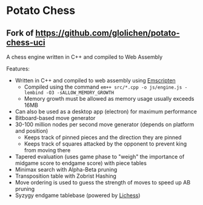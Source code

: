 # Potato Chess

## Fork of https://github.com/glolichen/potato-chess-uci

A chess engine written in C++ and compiled to Web Assembly

Features:
 * Written in C++ and compiled to web assembly using [Emscripten](https://github.com/emscripten-core/emscripten)
   * Compiled using the command `em++ src/*.cpp -o js/engine.js -lembind -O3 -sALLOW_MEMORY_GROWTH`
   * Memory growth must be allowed as memory usage usually exceeds 16MB
 * Can also be used as a desktop app (electron) for maximum performance
 * Bitboard-based move generator
 * 30-100 million nodes per second move generator (depends on platform and position)
   * Keeps track of pinned pieces and the direction they are pinned
   * Keeps track of squares attacked by the opponent to prevent king from moving there
 * Tapered evaluation (uses game phase to "weigh" the importance of midgame score to endgame score) with piece tables
 * Minimax search with Alpha-Beta pruning
 * Transposition table with Zobrist Hashing
 * Move ordering is used to guess the strength of moves to speed up AB pruning
 * Syzygy endgame tablebase (powered by [Lichess](https://github.com/lichess-org/lila-tablebase))
